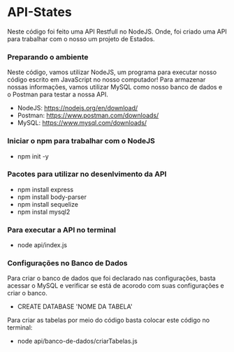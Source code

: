 <h1>API-States</h1>

Neste código foi feito uma API Restfull no NodeJS. Onde, foi criado uma API para trabalhar com o nosso um projeto de Estados.

### Preparando o ambiente

Neste código, vamos utilizar NodeJS, um programa para executar nosso código escrito em JavaScript no nosso computador! Para armazenar nossas informações, vamos utilizar MySQL como nosso banco de dados e o Postman para testar a nossa API.

* NodeJS: https://nodejs.org/en/download/
* Postman: https://www.postman.com/downloads/
* MySQL: https://www.mysql.com/downloads/

### Iniciar o npm para trabalhar com o NodeJS
* npm init -y

### Pacotes para utilizar no desenlvimento da API
* npm install express
* npm install  body-parser
* npm install sequelize
* npm instal mysql2

### Para executar a API no terminal
* node api/index.js

### Configurações no Banco de Dados

Para criar o banco de dados  que foi declarado nas configurações, basta acessar o MySQL
e verificar se está de acorodo com suas configurações e criar o banco.

* CREATE DATABASE 'NOME DA TABELA'

Para criar as tabelas por meio do código basta colocar este código no terminal:
* node api/banco-de-dados/criarTabelas.js

